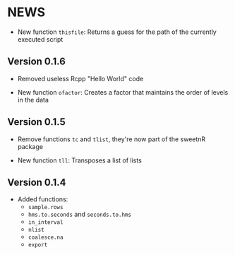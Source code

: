 # NEWS

- New function `thisfile`: Returns a guess for the path of the currently
  executed script

## Version 0.1.6

- Removed useless Rcpp "Hello World" code

- New function `ofactor`: Creates a factor that maintains the order of levels
  in the data

## Version 0.1.5

- Remove functions `tc` and `tlist`, they're now part of the sweetnR package

- New function `tll`: Transposes a list of lists

## Version 0.1.4

- Added functions:
    - `sample.rows`
    - `hms.to.seconds` and `seconds.to.hms`
    - `in_interval`
    - `nlist`
    - `coalesce.na`
    - `export`

